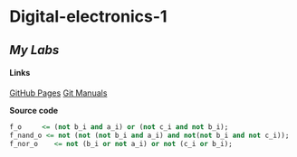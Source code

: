 # Digital-electronics-1

## ***My Labs***

#### Links
[GitHub Pages](https://pages.github.com/)
[Git Manuals](https://medium.com/swlh/how-to-make-the-perfect-readme-md-on-github-92ed5771c061)

**Source code**

```vhdl
f_o     <= (not b_i and a_i) or (not c_i and not b_i);
f_nand_o <= not (not (not b_i and a_i) and not(not b_i and not c_i)); 
f_nor_o    <= not (b_i or not a_i) or not (c_i or b_i);
```
